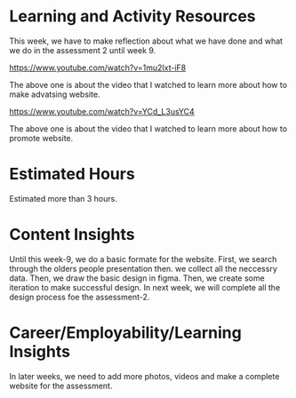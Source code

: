 # Learning and Activity Resources

This week, we have to make reflection about what we have done and what we do in the assessment 2 until week 9.

https://www.youtube.com/watch?v=1mu2Ixt-iF8
 
The above one is about the video that I watched to learn more about how to make advatsing website.

https://www.youtube.com/watch?v=YCd_L3usYC4

The above one is about the video that I watched to learn more about how to promote website.

# Estimated Hours

Estimated more than 3 hours.

# Content Insights

Until this week-9, we do a basic formate for the website. First, we search through the olders people presentation then. we collect all the neccessry data. Then, we draw the basic design in figma. Then, we create some iteration to make successful design. In next week, we will complete all the design process foe the assessment-2.

# Career/Employability/Learning Insights

In later weeks, we need to add more photos, videos and make a complete website for the assessment.
